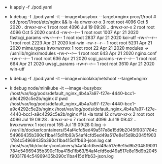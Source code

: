 - k apply -f ./pod.yaml
- k debug -f ./pod.yaml -it --image=busybox --target=nginx
	proc/1/root # cd /proc/1/root/etc/nginx && ls -la
	drwxr-xr-x    3 root     root          4096 Oct  5  2020 .
	drwxr-xr-x    1 root     root          4096 Jul 19 09:28 ..
	drwxr-xr-x    2 root     root          4096 Oct  5  2020 conf.d
	-rw-r--r--    1 root     root          1007 Apr 21  2020 fastcgi_params
	-rw-r--r--    1 root     root          2837 Apr 21  2020 koi-utf
	-rw-r--r--    1 root     root          2223 Apr 21  2020 koi-win
	-rw-r--r--    1 root     root          5231 Apr 21  2020 mime.types
	lrwxrwxrwx    1 root     root            22 Apr 21  2020 modules -> /usr/lib/nginx/modules
	-rw-r--r--    1 root     root           643 Apr 21  2020 nginx.conf
	-rw-r--r--    1 root     root           636 Apr 21  2020 scgi_params
	-rw-r--r--    1 root     root           664 Apr 21  2020 uwsgi_params
	-rw-r--r--    1 root     root          3610 Apr 21  2020 win-utf

- k debug -f ./pod.yaml -it --image=nicolaka/netshoot  --target=nginx
- k debug node/minikube -it --image=busybox
	/host/var/log/pods/default_nginx_4b4a7a97-f27e-4440-bcc1-a9c4292c5e2b/nginx # pwd
	/host/var/log/pods/default_nginx_4b4a7a97-f27e-4440-bcc1-a9c4292c5e2b/nginx
	/host/var/log/pods/default_nginx_4b4a7a97-f27e-4440-bcc1-a9c4292c5e2b/nginx # ls -la
	total 12
	drwxr-xr-x    2 root     root          4096 Jul 19 09:28 .
	drwxr-xr-x    7 root     root          4096 Jul 19 09:42 ..
	lrwxrwxrwx    1 root     root           165 Jul 19 09:28 0.log -> /var/lib/docker/containers/54af4cfd5ed49a517e8e15d9b2045f9031784c54969435b390c11ba415d1fb63/54af4cfd5ed49a517e8e15d9b2045f9031784c54969435b390c11ba415d1fb63-json.log
	cat /host/var/lib/docker/containers/54af4cfd5ed49a517e8e15d9b2045f9031784c54969435b390c11ba415d1fb63/54af4cfd5ed49a517e8e15d9b2045f9031784c54969435b390c11ba415d1fb63-json.log